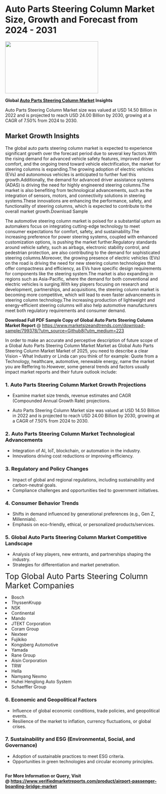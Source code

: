 <H1>Auto Parts Steering Column Market Size, Growth and Forecast from 2024 - 2031</H1><img class="aligncenter size-medium wp-image-584254" src="https://thirdeyenews.in/wp-content/uploads/2024/09/Global-Market-Research-300x168.jpeg" alt="" width="300" height="168" /><p><strong>Global&nbsp;<a href="https://www.marketsizeandtrends.com/download-sample/799378/?utm_source=Github8j?utm_medium=223">Auto Parts Steering Column Market</a> Insights</strong></p><p>Auto Parts Steering Column Market size was valued at USD 14.50 Billion in 2022 and is projected to reach USD 24.00 Billion by 2030, growing at a CAGR of 7.50% from 2024 to 2030.</p><p><h2>Market Growth Insights</h2> <p>The global auto parts steering column market is expected to experience significant growth over the forecast period due to several key factors.With the rising demand for advanced vehicle safety features, improved driver comfort, and the ongoing trend toward vehicle electrification, the market for steering columns is expanding.The growing adoption of electric vehicles (EVs) and autonomous vehicles is anticipated to further fuel this growth.Additionally, the demand for advanced driver assistance systems (ADAS) is driving the need for highly engineered steering columns.The market is also benefiting from technological advancements, such as the integration of sensors, motors, and connectivity solutions in steering systems.These innovations are enhancing the performance, safety, and functionality of steering columns, which is expected to contribute to the overall market growth.Download Sample </p> <p>The automotive steering column market is poised for a substantial upturn as automakers focus on integrating cutting-edge technology to meet consumer expectations for comfort, safety, and sustainability.The increasing preference for power steering systems, coupled with enhanced customization options, is pushing the market further.Regulatory standards around vehicle safety, such as airbags, electronic stability control, and pedestrian protection, are also contributing to the demand for sophisticated steering columns.Moreover, the growing presence of electric vehicles (EVs) on the road is driving the need for new steering column technologies that offer compactness and efficiency, as EVs have specific design requirements for components like the steering system.The market is also expanding in regions such as Asia-Pacific, where the demand for both conventional and electric vehicles is surging.With key players focusing on research and development, partnerships, and acquisitions, the steering column market is becoming more competitive, which will lead to even faster advancements in steering column technology.The increasing production of lightweight and energy-efficient steering columns will also help automotive manufacturers meet both regulatory requirements and consumer demand.</p><p><span class=""><strong>Download Full PDF Sample Copy of Global Auto Parts Steering Column Market Report</strong> @ <a href="https://www.marketsizeandtrends.com/download-sample/799378/?utm_source=Github8j?utm_medium=223" target="_blank">https://www.marketsizeandtrends.com/download-sample/799378/?utm_source=Github8j?utm_medium=223</a></span></p><p>In order to make an accurate and perceptive description of future scope of a Global&nbsp;Auto Parts Steering Column Market Market as Global&nbsp;Auto Parts Steering Column Market Market of 2025, you need to describe a clear Vision &ndash; What Industry or Linda can you think of for example: Quote from a Technology, healthcare, automotive, renewable energy, name the market you are Reffering to.However, some general trends and factors usually impact market reports and their future outlook include:</p><h3>1.&nbsp;<strong>Auto Parts Steering Column Market Growth Projections</strong></h3><ul><li>Examine market size trends, revenue estimates and CAGR (Compounded Annual Growth Rate) projections.</li><li><p>Auto Parts Steering Column Market size was valued at USD 14.50 Billion in 2022 and is projected to reach USD 24.00 Billion by 2030, growing at a CAGR of 7.50% from 2024 to 2030.</p></li></ul><h3>2.&nbsp;<strong>Auto Parts Steering Column Market Technological Advancements</strong></h3><ul><li>Integration of AI, IoT, blockchain, or automation in the industry.</li><li>Innovations driving cost reductions or improving efficiency.</li></ul><h3>3.&nbsp;<strong>Regulatory and Policy Changes</strong></h3><ul><li>Impact of global and regional regulations, including sustainability and carbon-neutral goals.</li><li>Compliance challenges and opportunities tied to government initiatives.</li></ul><h3>4.&nbsp;<strong>Consumer Behavior Trends</strong></h3><ul><li>Shifts in demand influenced by generational preferences (e.g., Gen Z, Millennials).</li><li>Emphasis on eco-friendly, ethical, or personalized products/services.</li></ul><h3>5.&nbsp;<strong>Global Auto Parts Steering Column Market Competitive Landscape</strong></h3><ul><li>Analysis of key players, new entrants, and partnerships shaping the industry.</li><li>Strategies for differentiation and market penetration.</li></ul><p data-pm-slice="1 1 []"><span style="color: inherit; font-family: inherit; font-size: 25px;">Top Global Auto Parts Steering Column Market Companies</span></p><div class="" data-test-id=""><p><li>Bosch</li><li> ThyssenKrupp</li><li> NSK</li><li> Continental</li><li> Mando</li><li> JTEKT Corporation</li><li> Coram Group</li><li> Nexteer</li><li> Fujikiko</li><li> Kongsberg Automotive</li><li> Yamada</li><li> Rane Group</li><li> Aisin Corporation</li><li> TRW</li><li> Hella</li><li> Namyang Nexmo</li><li> Huhei Henglong Auto System</li><li> Schaeffler Group</li></p></div><h3>6.&nbsp;<strong>Economic and Geopolitical Factors</strong></h3><ul><li>Influence of global economic conditions, trade policies, and geopolitical events.</li><li>Resilience of the market to inflation, currency fluctuations, or global crises.</li></ul><h3>7.&nbsp;<strong>Sustainability and ESG (Environmental, Social, and Governance)</strong></h3><ul><li>Adoption of sustainable practices to meet ESG criteria.</li><li>Opportunities in green technologies and circular economy principles.</li></ul><h2><strong style="font-size: 14px;">For More Information or Query, Visit @&nbsp;</strong><a style="background-color: #ffffff; font-size: 14px;" href="https://www.marketsizeandtrends.com/report/auto-parts-steering-column-market/" target="_blank">https://www.verifiedmarketreports.com/product/airport-passenger-boarding-bridge-market</a></h2>